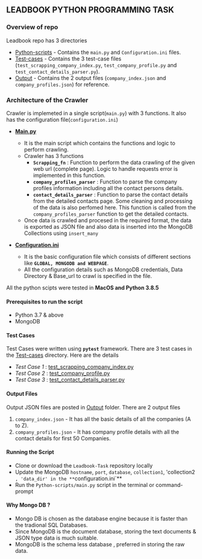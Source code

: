 ## LEADBOOK PYTHON PROGRAMMING TASK

### Overview of repo

Leadbook repo has 3 directories 
* [Python-scripts](Python-scripts) - Contains the `main.py` and `Configuration.ini` files.
* [Test-cases](Test-cases) - Contains the 3 test-case files (`test_scrapping_company_index.py`, `test_company_profile.py` and `test_contact_details_parser.py`).
* [Output](Output) - Contains the 2 output files (`company_index.json` and `company_profiles.json`) for reference. 

### Architecture of the Crawler

Crawler is implemeted in a single script(`main.py`) with 3 functions. It also has the configuration file(`configuration.ini`)

* **[Main.py](Python-scripts/main.py)** 
  - It is the main script which contains the functions and logic to perform crawling.
  - Crawler has 3 functions
      - **`Scrapping_fn`** : Function to perform the data crawling of the given web url (complete page). Logic to handle requests error is implemented in this function. 
      - **`company_profiles_parser`** : Function to parse the company profiles information including all the contact persons details.
      - **`contact_details_parser`** : Function to parse the contact details from the detailed contacts page. Some cleaning and processing of the data is also perfomed here. This function is called from the `company_profiles_parser` function to get the detailed contacts.
  - Once data is crawled and procesed in the required format, the data is exported as JSON file and also data is inserted into the MongoDB Collections using `insert_many`

* **[Configuration.ini](Python-scripts/Configuration.ini)**
  - It is the basic configuration file which consists of different sections like **`GLOBAL, MONGODB and WEBPAGE`**. 
  - All the configuration details such as MongoDB credentials, Data Directory & Base_url to crawl is specified in the file.

All the python scipts were tested in **MacOS and Python 3.8.5**

#### Prerequisites to run the script
* Python 3.7 & above
* MongoDB

#### Test Cases 

Test Cases were written using **`pytest`** framework. There are 3 test cases in the [Test-cases](Test-cases) directory. Here are the details

* *Test Case 1* : [test_scrapping_company_index.py](Test-cases/test_scrapping_company_index.py) 
* *Test Case 2* : [test_company_profile.py](Test-cases/test_company_profile.py)
* *Test Case 3* : [test_contact_details_parser.py](Test-cases/test_contact_details_parser.py)

#### Output Files

Output JSON files are posted in [Output](Output) folder. There are 2 output files

1. `company_index.json` - It has all the basic details of all the companies (A to Z). 
2. `company_profiles.json` - It has company profile details with all the contact details for first 50 Companies.

#### Running the Script

* Clone or download the `Leadbook-Task` repository locally 
* Update the MongoDB `hostname`, `port`, `database`, `collection1`, 'collection2` , 'data_dir' in the **`configuration.ini`**
* Run the `Python-scripts/main.py` script in the terminal or command-prompt

#### Why Mongo DB ? 

* Mongo DB is chosen as the database engine because it is faster than the tradional SQL Databases. 
* Since MongoDB is the document database, storing the text documents & JSON type data is much suitable. 
* MongoDB is the schema less database , preferred in storing the raw data. 
